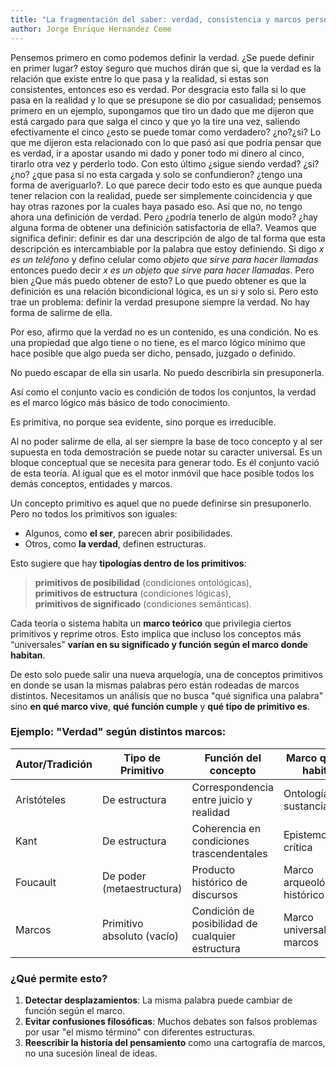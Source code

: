 ```yaml
---
title: "La fragmentación del saber: verdad, consistencia y marcos personales"
author: Jorge Enrique Hernandez Ceme
---
```

Pensemos primero en como podemos definir la verdad. ¿Se puede definir en primer lugar? estoy seguro que muchos dirán que si, que la verdad es la relación que existe entre lo que pasa y la realidad, si estas son consistentes, entonces eso es verdad. Por desgracia esto falla si lo que pasa en la realidad y lo que se presupone se dio por casualidad; pensemos primero en un ejemplo, supongamos que tiro un dado que me dijeron que está cargado para que salga el cinco y que yo la tire una vez, saliendo efectivamente el cinco ¿esto se puede tomar como verdadero? ¿no?¿si? Lo que me dijeron esta relacionado con lo que pasó asi que podría pensar que es verdad, ir a apostar usando mi dado y poner todo mi dinero al cinco, tirarlo otra vez y perderlo todo. Con esto último ¿sigue siendo verdad? ¿si?¿no? ¿que pasa si no esta cargada y solo se confundieron? ¿tengo una forma de averiguarlo?. Lo que parece decir todo esto es que aunque pueda tener relacion con la realidad, puede ser simplemente coincidencia y que hay otras razones por la cuales haya pasado eso. Así que no, no tengo ahora una definición de verdad. Pero ¿podría tenerlo de algún modo? ¿hay alguna forma de obtener una definición satisfactoria de ella?. Veamos que significa definir: definir es dar una descripción de algo de tal forma que esta descripción es intercambiable por la palabra que estoy definiendo.
Si digo _x es un teléfono_ y defino celular como _objeto que sirve para hacer llamadas_ entonces puedo decir _x es un objeto que sirve para hacer llamadas_. Pero bien ¿Que más puedo obtener de esto? Lo que puedo obtener es que la definición es una relación bicondicional lógica, es un si y solo si. Pero esto trae un problema: definir la verdad presupone siempre la verdad. No hay forma de salirme de ella. 

Por eso, afirmo que la verdad no es un contenido, es una condición.
No es una propiedad que algo tiene o no tiene,
es el marco lógico mínimo que hace posible que algo pueda ser dicho, pensado, juzgado o definido.

No puedo escapar de ella sin usarla.
No puedo describirla sin presuponerla.

Así como el conjunto vacío es condición de todos los conjuntos,
la verdad es el marco lógico más básico de todo conocimiento.

Es primitiva, no porque sea evidente, sino porque es irreducible.

Al no poder salirme de ella, al ser siempre la base de toco concepto y al ser supuesta en toda demostración se puede notar su caracter universal. Es un bloque conceptual que se necesita para generar todo. Es él conjunto vació de esta teoría. Al igual que es el motor inmóvil que hace posible todos los demás conceptos, entidades y marcos.

Un concepto primitivo es aquel que no puede definirse sin presuponerlo. Pero no todos los primitivos son iguales:

- Algunos, como **el ser**, parecen abrir posibilidades.
- Otros, como **la verdad**, definen estructuras.

Esto sugiere que hay **tipologías dentro de los primitivos**:

> **primitivos de posibilidad** (condiciones ontológicas),  
> **primitivos de estructura** (condiciones lógicas),  
> **primitivos de significado** (condiciones semánticas).

Cada teoría o sistema habita un **marco teórico** que privilegia ciertos primitivos y reprime otros. Esto implica que incluso los conceptos más “universales” **varían en su significado y función según el marco donde habitan**.

De esto solo puede salir una nueva arquelogía, una de conceptos primitivos en donde se usan la mismas palabras pero están rodeadas de marcos distintos. Necesitamos un análisis que no busca "qué significa una palabra" sino **en qué marco vive**, **qué función cumple** y **qué tipo de primitivo es**.

### **Ejemplo: "Verdad" según distintos marcos:**

| Autor/Tradición | Tipo de Primitivo          | Función del concepto                             | Marco que la habita          |
| --------------- | -------------------------- | ------------------------------------------------ | ---------------------------- |
| Aristóteles     | De estructura              | Correspondencia entre juicio y realidad          | Ontología sustancial         |
| Kant            | De estructura              | Coherencia en condiciones trascendentales        | Epistemología crítica        |
| Foucault        | De poder (metaestructura)  | Producto histórico de discursos                  | Marco arqueológico-histórico |
| Marcos          | Primitivo absoluto (vacío) | Condición de posibilidad de cualquier estructura | Marco universal de marcos    |

### ¿Qué permite esto?

1. **Detectar desplazamientos**: La misma palabra puede cambiar de función según el marco.
2. **Evitar confusiones filosóficas**: Muchos debates son falsos problemas por usar "el mismo término" con diferentes estructuras. 
3. **Reescribir la historia del pensamiento** como una cartografía de marcos, no una sucesión lineal de ideas.
